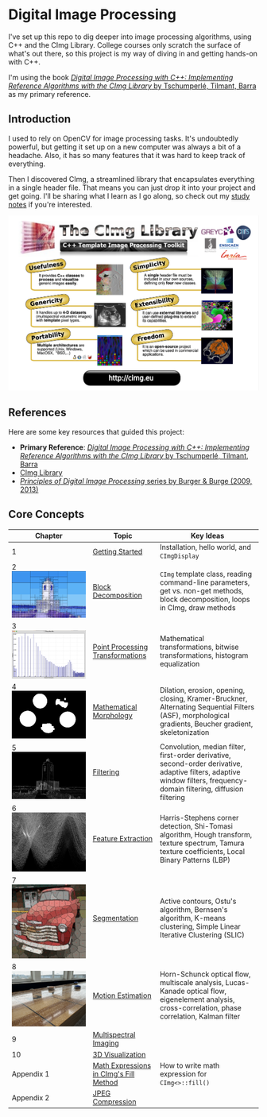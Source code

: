 # Digital Image Processing
I've set up this repo to dig deeper into image processing algorithms, using C++ and the CImg Library. College courses only scratch the surface of what's out there, so this project is my way of diving in and getting hands-on with C++. 

I'm using the book [*Digital Image Processing with C++: Implementing Reference Algorithms with the CImg Library* by Tschumperlé, Tilmant, Barra](https://www.amazon.com/Digital-Image-Processing-Implementing-Algorithms/dp/1032347538) as my primary reference.

## Introduction
I used to rely on OpenCV for image processing tasks. It's undoubtedly powerful, but getting it set up on a new computer was always a bit of a headache. Also, it has so many features that it was hard to keep track of everything.

Then I discovered CImg, a streamlined library that encapsulates everything in a single header file. That means you can just drop it into your project and get going. I'll be sharing what I learn as I go along, so check out my [study notes](https://tonyfu97.github.io/Digital-Image-Processing/) if you're interested.

![cimg_flyer](./docs/images/cimg_flyer.png)

## References
Here are some key resources that guided this project:
- **Primary Reference**: [*Digital Image Processing with C++: Implementing Reference Algorithms with the CImg Library* by Tschumperlé, Tilmant, Barra](https://www.amazon.com/Digital-Image-Processing-Implementing-Algorithms/dp/1032347538)
- [CImg Library](http://cimg.eu/)
- [*Principles of Digital Image Processing* series by Burger &amp; Burge (2009, 2013)](https://imagingbook.com/books/englisch-edition-3-vol-softcover/)

## Core Concepts

| Chapter | Topic | Key Ideas |
|---------|-------|-----------|
| 1 | [Getting Started](./01_getting_started/) | Installation, hello world, and `CImgDisplay` |
| 2 ![lighthouse_block](./docs/results/02/lighthouse_blocks.png)| [Block Decomposition](./02_block_decomposition/) | `CImg` template class, reading command-line parameters, get vs. non-get methods, block decomposition, loops in CImg, draw methods |
| 3 ![hist_equalized](./docs/results/03/hist_equalized.png)| [Point Processing Transformations](./03_point_processing/) | Mathematical transformations, bitwise transformations, histogram equalization |
| 4 ![coins_sa_filtering11](./docs/results/04/coins_sa_filtering11.png)| [Mathematical Morphology](./04_mathematical_morphology/) | Dilation, erosion, opening, closing, Kramer-Bruckner, Alternating Sequential Filters (ASF), morphological gradients, Beucher gradient, skeletonization |
| 5 ![lighthouse_gradient_norm](./docs/results/05/lighthouse_gradient_norm.png)| [Filtering](./05_filtering/) | Convolution, median filter, first-order derivative, second-order derivative, adaptive filters, adaptive window filters, frequency-domain filtering, diffusion filtering | 
| 6 ![road_hough_thresholded_0.90](./docs/results/06/road_hough_thresholded_0.9.png)| [Feature Extraction](./06_feature_extraction/) | Harris-Stephens corner detection, Shi-Tomasi algorithm, Hough transform, texture spectrum, Tamura texture coefficients, Local Binary Patterns (LBP) |
| 7 ![slic](./docs/results/07/slic.png)| [Segmentation](./07_segmentation/) | Active contours, Ostu's algorithm, Bernsen's algorithm, K-means clustering, Simple Linear Iterative Clustering (SLIC) |
| 8 ![shuffleboard](./docs/images/shuffleboard.gif) | [Motion Estimation](./08_motion/) | Horn-Schunck optical flow, multiscale analysis, Lucas-Kanade optical flow, eigenelement analysis, cross-correlation, phase correlation, Kalman filter |
| 9 | [Multispectral Imaging](./09_multispectral/) | |
| 10 | [3D Visualization](./10_3d/) | |
| Appendix 1| [Math Expressions in CImg's Fill Method](./appendix_1/) | How to write math expression for `CImg<>::fill()` |
| Appendix 2| [JPEG Compression](./appendix_2/) | |
